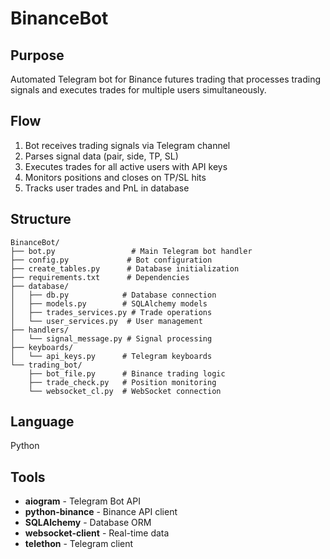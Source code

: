 # BinanceBot

## Purpose
Automated Telegram bot for Binance futures trading that processes trading signals and executes trades for multiple users simultaneously.

## Flow
1. Bot receives trading signals via Telegram channel
2. Parses signal data (pair, side, TP, SL)
3. Executes trades for all active users with API keys
4. Monitors positions and closes on TP/SL hits
5. Tracks user trades and PnL in database

## Structure
```
BinanceBot/
├── bot.py                 # Main Telegram bot handler
├── config.py             # Bot configuration
├── create_tables.py      # Database initialization
├── requirements.txt      # Dependencies
├── database/
│   ├── db.py            # Database connection
│   ├── models.py        # SQLAlchemy models
│   ├── trades_services.py # Trade operations
│   └── user_services.py  # User management
├── handlers/
│   └── signal_message.py # Signal processing
├── keyboards/
│   └── api_keys.py      # Telegram keyboards
└── trading_bot/
    ├── bot_file.py      # Binance trading logic
    ├── trade_check.py   # Position monitoring
    └── websocket_cl.py  # WebSocket connection
```

## Language
Python

## Tools
- **aiogram** - Telegram Bot API
- **python-binance** - Binance API client
- **SQLAlchemy** - Database ORM
- **websocket-client** - Real-time data
- **telethon** - Telegram client
